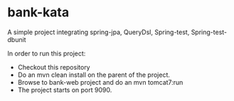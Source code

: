 # bank-kata
A simple project integrating spring-jpa, QueryDsl, Spring-test, Spring-test-dbunit

In order to run this project: 
   - Checkout this repository 
   - Do an mvn clean install on the parent of the project. 
   - Browse to bank-web project and do an mvn tomcat7:run
   - The project starts on port 9090.
